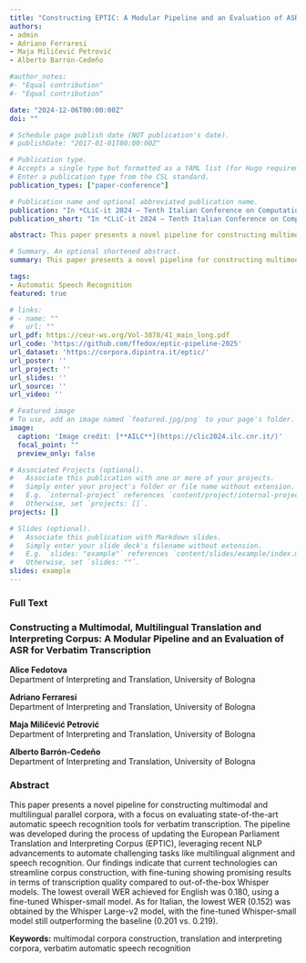 ```yaml
---
title: "Constructing EPTIC: A Modular Pipeline and an Evaluation of ASR for Verbatim Transcription"
authors:
- admin
- Adriano Ferraresi
- Maja Miličević Petrović
- Alberto Barrón-Cedeño

#author_notes:
#- "Equal contribution"
#- "Equal contribution"

date: "2024-12-06T00:00:00Z"
doi: ""

# Schedule page publish date (NOT publication's date).
# publishDate: "2017-01-01T00:00:00Z"

# Publication type.
# Accepts a single type but formatted as a YAML list (for Hugo requirements).
# Enter a publication type from the CSL standard.
publication_types: ["paper-conference"]

# Publication name and optional abbreviated publication name.
publication: "In *CLiC-it 2024 – Tenth Italian Conference on Computational Linguistics*"
publication_short: "In *CLiC-it 2024 – Tenth Italian Conference on Computational Linguistics*"

abstract: This paper presents a novel pipeline for constructing multimodal and multilingual parallel corpora, with a focus on evaluating state-of-the-art automatic speech recognition tools for verbatim transcription. Our findings indicate that current technologies can streamline corpus construction, with fine-tuning showing promising results in terms of transcription quality compared to out-of-the-box Whisper models. 

# Summary. An optional shortened abstract.
summary: This paper presents a novel pipeline for constructing multimodal and multilingual parallel corpora, with a focus on evaluating state-of-the-art automatic speech recognition tools for verbatim transcription. Our findings indicate that current technologies can streamline corpus construction, with fine-tuning showing promising results in terms of transcription quality compared to out-of-the-box Whisper models. 

tags:
- Automatic Speech Recognition
featured: true

# links:
# - name: ""
#   url: ""
url_pdf: https://ceur-ws.org/Vol-3878/41_main_long.pdf
url_code: 'https://github.com/ffedox/eptic-pipeline-2025'
url_dataset: 'https://corpora.dipintra.it/eptic/'
url_poster: ''
url_project: ''
url_slides: ''
url_source: ''
url_video: ''

# Featured image
# To use, add an image named `featured.jpg/png` to your page's folder. 
image:
  caption: 'Image credit: [**AILC**](https://clic2024.ilc.cnr.it/)'
  focal_point: ""
  preview_only: false

# Associated Projects (optional).
#   Associate this publication with one or more of your projects.
#   Simply enter your project's folder or file name without extension.
#   E.g. `internal-project` references `content/project/internal-project/index.md`.
#   Otherwise, set `projects: []`.
projects: []

# Slides (optional).
#   Associate this publication with Markdown slides.
#   Simply enter your slide deck's filename without extension.
#   E.g. `slides: "example"` references `content/slides/example/index.md`.
#   Otherwise, set `slides: ""`.
slides: example
---
```


### Full Text

### Constructing a Multimodal, Multilingual Translation and Interpreting Corpus: A Modular Pipeline and an Evaluation of ASR for Verbatim Transcription

**Alice Fedotova**  
Department of Interpreting and Translation, University of Bologna  

**Adriano Ferraresi**  
Department of Interpreting and Translation, University of Bologna  

**Maja Miličević Petrović**  
Department of Interpreting and Translation, University of Bologna  

**Alberto Barrón-Cedeño**  
Department of Interpreting and Translation, University of Bologna  

### Abstract

This paper presents a novel pipeline for constructing multimodal and multilingual parallel corpora, with a focus on evaluating
state-of-the-art automatic speech recognition tools for verbatim transcription. The pipeline was developed during the process
of updating the European Parliament Translation and Interpreting Corpus (EPTIC), leveraging recent NLP advancements to
automate challenging tasks like multilingual alignment and speech recognition. Our findings indicate that current technologies
can streamline corpus construction, with fine-tuning showing promising results in terms of transcription quality compared to
out-of-the-box Whisper models. The lowest overall WER achieved for English was 0.180, using a fine-tuned Whisper-small
model. As for Italian, the lowest WER (0.152) was obtained by the Whisper Large-v2 model, with the fine-tuned Whisper-small
model still outperforming the baseline (0.201 vs. 0.219).

**Keywords:** multimodal corpora construction, translation and interpreting corpora, verbatim automatic speech recognition
